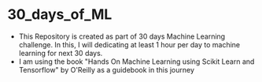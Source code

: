 # 30_days_of_ML
- This Repository is created as part of 30 days Machine Learning challenge. In this, I will dedicating at least 1 hour per day to machine learning for next 30 days.
- I am using the book "Hands On Machine Learning using Scikit Learn and Tensorflow" by O'Reilly as a guidebook in this journey
